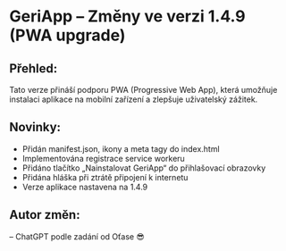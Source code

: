 
# GeriApp – Změny ve verzi 1.4.9 (PWA upgrade)

## Přehled:
Tato verze přináší podporu PWA (Progressive Web App), která umožňuje instalaci aplikace na mobilní zařízení a zlepšuje uživatelský zážitek.

## Novinky:
- Přidán manifest.json, ikony a meta tagy do index.html
- Implementována registrace service workeru
- Přidáno tlačítko „Nainstalovat GeriApp“ do přihlašovací obrazovky
- Přidána hláška při ztrátě připojení k internetu
- Verze aplikace nastavena na 1.4.9

## Autor změn:
– ChatGPT podle zadání od Oťase 😎
